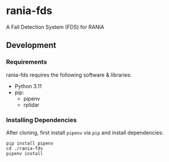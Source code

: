 # rania-fds
A Fall Detection System (FDS) for RANIA

## Development

### Requirements

rania-fds requires the following software & libraries:

* Python 3.11
* pip:
  * pipenv
  * rplidar

### Installing Dependencies

After cloning, first install `pipenv` via `pip` and install dependencies:
```
pip install pipenv
cd ./rania-fds
pipenv install
``` 

